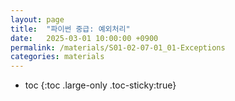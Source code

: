 ```yaml
---
layout: page
title:  "파이썬 중급: 예외처리"
date:   2025-03-01 10:00:00 +0900
permalink: /materials/S01-02-07-01_01-Exceptions
categories: materials
---
```

* toc
{:toc .large-only .toc-sticky:true}
